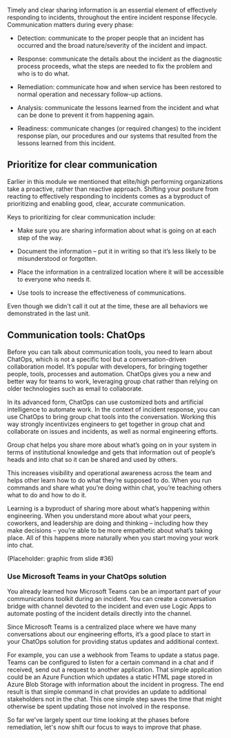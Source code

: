 Timely and clear sharing information is an essential element of effectively
responding to incidents, throughout the entire incident response lifecycle.
Communication matters during every phase:

-   Detection: communicate to the proper people that an incident has
    occurred and the broad nature/severity of the incident and impact.

-   Response: communicate the details about the incident as the diagnostic
    process proceeds, what the steps are needed to fix the problem and who
    is to do what.

-   Remediation: communicate how and when service has been restored to
    normal operation and necessary follow-up actions.

-   Analysis: communicate the lessons learned from the incident and what
    can be done to prevent it from happening again.

-   Readiness: communicate changes (or required changes) to the incident
    response plan, our procedures and our systems that resulted from the
    lessons learned from this incident.

## Prioritize for clear communication

Earlier in this module we mentioned that elite/high performing
organizations take a proactive, rather than reactive approach. Shifting
your posture from reacting to effectively responding to incidents comes as
a byproduct of prioritizing and enabling good, clear, accurate
communication.

Keys to prioritizing for clear communication include:

-   Make sure you are sharing information about what is going on at each
    step of the way.

-   Document the information – put it in writing so that it’s less likely
    to be misunderstood or forgotten.

-   Place the information in a centralized location where it will be
    accessible to everyone who needs it.

-   Use tools to increase the effectiveness of communications.

Even though we didn't call it out at the time, these are all behaviors we
demonstrated in the last unit.

## Communication tools: ChatOps

Before you can talk about communication tools, you need to learn about
ChatOps, which is not a specific tool but a conversation-driven
collaboration model. It’s popular with developers, for bringing together
people, tools, processes and automation. ChatOps gives you a new and better
way for teams to work, leveraging group chat rather than relying on older
technologies such as email to collaborate.

In its advanced form, ChatOps can use customized bots and artificial
intelligence to automate work. In the context of incident response, you can
use ChatOps to bring group chat tools into the conversation. Working this
way strongly incentivizes engineers to get together in group chat and
collaborate on issues and incidents, as well as normal engineering efforts.

Group chat helps you share more about what’s going on in your system in
terms of institutional knowledge and gets that information out of people’s
heads and into chat so it can be shared and used by others.

This increases visibility and operational awareness across the team and
helps other learn how to do what they’re supposed to do. When you run
commands and share what you’re doing within chat, you’re teaching others
what to do and how to do it.

Learning is a byproduct of sharing more about what’s happening within
engineering. When you understand more about what your peers, coworkers, and
leadership are doing and thinking – including how they make decisions –
you’re able to be more empathetic about what’s taking place. All of this
happens more naturally when you start moving your work into chat.

(Placeholder: graphic from slide \#36)

### Use Microsoft Teams in your ChatOps solution

You already learned how Microsoft Teams can be an important part of your
communications toolkit during an incident. You can create a conversation
bridge with channel devoted to the incident and even use Logic Apps to
automate posting of the incident details directly into the channel.

Since Microsoft Teams is a centralized place where we have many
conversations about our engineering efforts, it’s a good place to start in
your ChatOps solution for providing status updates and additional context.

For example, you can use a webhook from Teams to update a status page.
Teams can be configured to listen for a certain command in a chat and if
received, send out a request to another application. That simple
application could be an Azure Function which updates a static HTML page
stored in Azure Blob Storage with information about the incident in
progress. The end result is that simple command in chat provides an update
to additional stakeholders not in the chat. This one simple step saves the
time that might otherwise be spent updating those not involved in the
response.

So far we've largely spent our time looking at the phases before
remediation, let's now shift our focus to ways to improve that phase.
